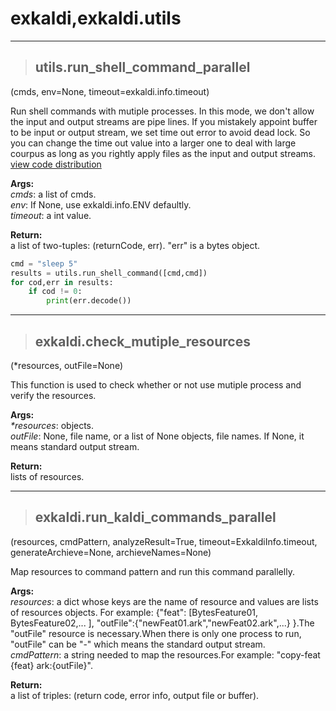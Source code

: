 # exkaldi,exkaldi.utils

-------------------------------------
>## utils.run_shell_command_parallel
(cmds, env=None, timeout=exkaldi.info.timeout)

Run shell commands with mutiple processes.
In this mode, we don't allow the input and output streams are pipe lines.
If you mistakely appoint buffer to be input or output stream, we set time out error to avoid dead lock.
So you can change the time out value into a larger one to deal with large courpus as long as you rightly apply files as the input and output streams. 
[view code distribution](https://github.com/wangyu09/exkaldi/blob/master/exkaldi/utils/utils.py)

**Args:**  
_cmds_: a list of cmds.  
_env_: If None, use exkaldi.info.ENV defaultly.  
_timeout_: a int value.  

**Return:**  
a list of two-tuples: (returnCode, err). "err" is a bytes object.

```python
cmd = "sleep 5"
results = utils.run_shell_command([cmd,cmd])
for cod,err in results:
    if cod != 0:
        print(err.decode())
```

----------------------
>## exkaldi.check_mutiple_resources
(*resources, outFile=None)

This function is used to check whether or not use mutiple process and verify the resources.

**Args:**  
_*resources_: objects.  
_outFile_: None, file name, or a list of None objects, file names. If None, it means standard output stream.

**Return:**  
lists of resources.

----------------------
>## exkaldi.run_kaldi_commands_parallel
(resources, cmdPattern, analyzeResult=True, timeout=ExkaldiInfo.timeout, generateArchieve=None, archieveNames=None)

Map resources to command pattern and run this command parallelly.

**Args:**  
_resources_: a dict whose keys are the name of resource and values are lists of resources objects. For example: {"feat": [BytesFeature01, BytesFeature02,... ], "outFile":{"newFeat01.ark","newFeat02.ark",...} }.The "outFile" resource is necessary.When there is only one process to run, "outFile" can be "-" which means the standard output stream.  
_cmdPattern_: a string needed to map the resources.For example: "copy-feat {feat} ark:{outFile}".  

**Return:**  
a list of triples: (return code, error info, output file or buffer).


